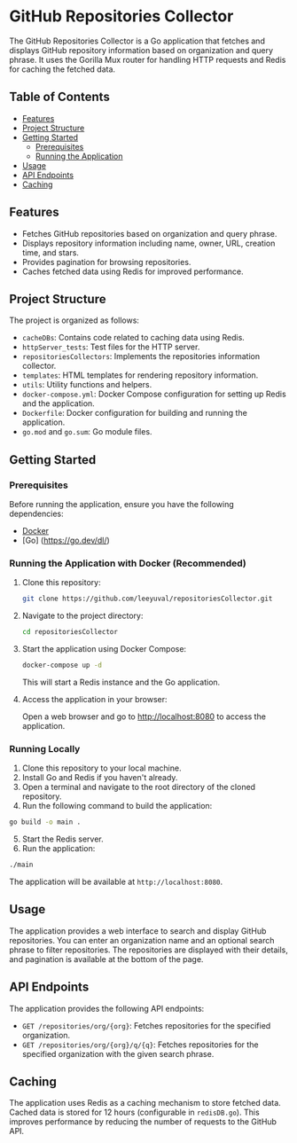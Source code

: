 # GitHub Repositories Collector

The GitHub Repositories Collector is a Go application that fetches and displays GitHub repository information based on organization and query phrase. 
It uses the Gorilla Mux router for handling HTTP requests and Redis for caching the fetched data.

## Table of Contents

- [Features](#features)
- [Project Structure](#project-structure)
- [Getting Started](#getting-started)
  - [Prerequisites](#prerequisites)
  - [Running the Application](#running-the-application)
- [Usage](#usage)
- [API Endpoints](#api-endpoints)
- [Caching](#caching)

## Features

- Fetches GitHub repositories based on organization and query phrase.
- Displays repository information including name, owner, URL, creation time, and stars.
- Provides pagination for browsing repositories.
- Caches fetched data using Redis for improved performance.

## Project Structure

The project is organized as follows:

- `cacheDBs`: Contains code related to caching data using Redis.
- `httpServer_tests`: Test files for the HTTP server.
- `repositoriesCollectors`: Implements the repositories information collector.
- `templates`: HTML templates for rendering repository information.
- `utils`: Utility functions and helpers.
- `docker-compose.yml`: Docker Compose configuration for setting up Redis and the application.
- `Dockerfile`: Docker configuration for building and running the application.
- `go.mod` and `go.sum`: Go module files.

## Getting Started

### Prerequisites

Before running the application, ensure you have the following dependencies:

- [Docker](https://www.docker.com/get-started)
- [Go] (https://go.dev/dl/)

### Running the Application with Docker (Recommended)

1. Clone this repository:

   ```sh
   git clone https://github.com/leeyuval/repositoriesCollector.git
   ```

2. Navigate to the project directory:

   ```sh
   cd repositoriesCollector
   ```

3. Start the application using Docker Compose:

   ```sh
   docker-compose up -d
   ```

   This will start a Redis instance and the Go application.

4. Access the application in your browser:

   Open a web browser and go to [http://localhost:8080](http://localhost:8080) to access the application.
   
### Running Locally

1. Clone this repository to your local machine.
2. Install Go and Redis if you haven't already.
3. Open a terminal and navigate to the root directory of the cloned repository.
4. Run the following command to build the application:

```bash
go build -o main .
```

5. Start the Redis server.
6. Run the application:

```bash
./main
```

The application will be available at `http://localhost:8080`.

## Usage

The application provides a web interface to search and display GitHub repositories. 
You can enter an organization name and an optional search phrase to filter repositories. 
The repositories are displayed with their details, and pagination is available at the bottom of the page.

## API Endpoints

The application provides the following API endpoints:

- `GET /repositories/org/{org}`: Fetches repositories for the specified organization.
- `GET /repositories/org/{org}/q/{q}`: Fetches repositories for the specified organization with the given search phrase.

## Caching

The application uses Redis as a caching mechanism to store fetched data. 
Cached data is stored for 12 hours (configurable in `redisDB.go`). 
This improves performance by reducing the number of requests to the GitHub API.
